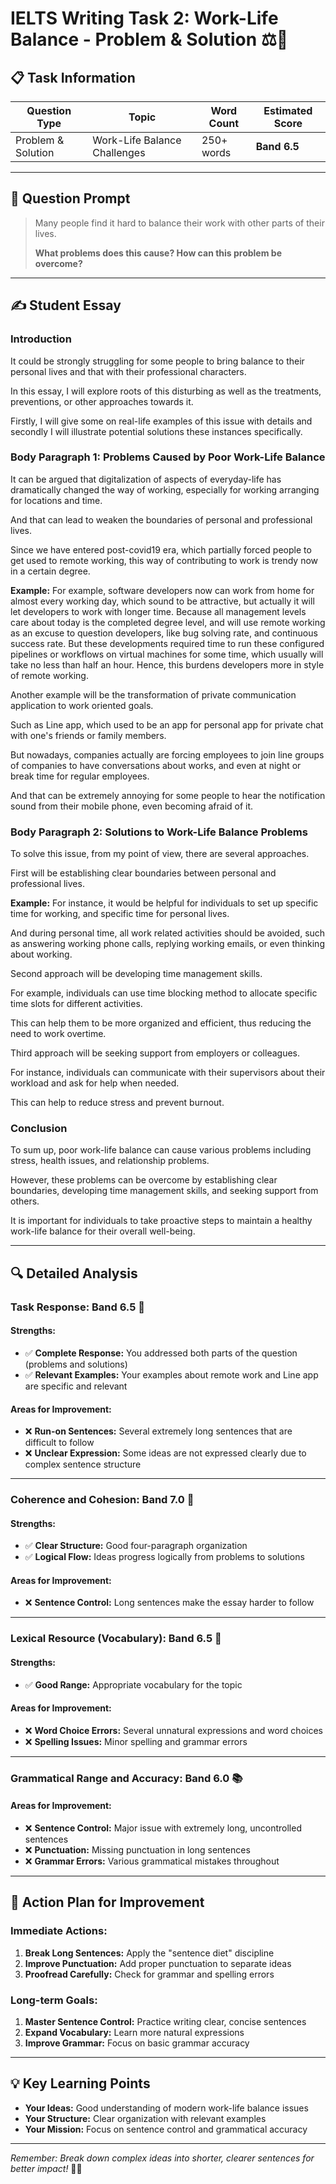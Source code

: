# IELTS Writing Task 2: Work-Life Balance - Problem & Solution ⚖️💼

## 📋 **Task Information**

| **Question Type** | **Topic** | **Word Count** | **Estimated Score** |
|-------------------|-----------|----------------|---------------------|
| Problem & Solution | Work-Life Balance Challenges | 250+ words | **Band 6.5** |

---

## 🎯 **Question Prompt**

> Many people find it hard to balance their work with other parts of their lives. 
> 
> **What problems does this cause? How can this problem be overcome?**

---

## ✍️ **Student Essay**

### **Introduction**
It could be strongly struggling for some people to bring balance to their personal lives and that with their professional characters.

In this essay, I will explore roots of this disturbing as well as the treatments, preventions, or other approaches towards it.

Firstly, I will give some on real-life examples of this issue with details and secondly I will illustrate potential solutions these instances specifically.

### **Body Paragraph 1: Problems Caused by Poor Work-Life Balance**
It can be argued that digitalization of aspects of everyday-life has dramatically changed the way of working, especially for working arranging for locations and time.

And that can lead to weaken the boundaries of personal and professional lives.

Since we have entered post-covid19 era, which partially forced people to get used to remote working, this way of contributing to work is trendy now in a certain degree.

**Example:** For example, software developers now can work from home for almost every working day, which sound to be attractive, but actually it will let developers to work with longer time. Because all management levels care about today is the completed degree level, and will use remote working as an excuse to question developers, like bug solving rate, and continuous success rate. But these developments required time to run these configured pipelines or workflows on virtual machines for some time, which usually will take no less than half an hour. Hence, this burdens developers more in style of remote working.

Another example will be the transformation of private communication application to work oriented goals.

Such as Line app, which used to be an app for personal app for private chat with one's friends or family members.

But nowadays, companies actually are forcing employees to join line groups of companies to have conversations about works, and even at night or break time for regular employees.

And that can be extremely annoying for some people to hear the notification sound from their mobile phone, even becoming afraid of it.

### **Body Paragraph 2: Solutions to Work-Life Balance Problems**
To solve this issue, from my point of view, there are several approaches.

First will be establishing clear boundaries between personal and professional lives.

**Example:** For instance, it would be helpful for individuals to set up specific time for working, and specific time for personal lives.

And during personal time, all work related activities should be avoided, such as answering working phone calls, replying working emails, or even thinking about working.

Second approach will be developing time management skills.

For example, individuals can use time blocking method to allocate specific time slots for different activities.

This can help them to be more organized and efficient, thus reducing the need to work overtime.

Third approach will be seeking support from employers or colleagues.

For instance, individuals can communicate with their supervisors about their workload and ask for help when needed.

This can help to reduce stress and prevent burnout.

### **Conclusion**
To sum up, poor work-life balance can cause various problems including stress, health issues, and relationship problems.

However, these problems can be overcome by establishing clear boundaries, developing time management skills, and seeking support from others.

It is important for individuals to take proactive steps to maintain a healthy work-life balance for their overall well-being.

---

## 🔍 **Detailed Analysis**

### **Task Response: Band 6.5** 🎯

#### **Strengths:**
- ✅ **Complete Response:** You addressed both parts of the question (problems and solutions)
- ✅ **Relevant Examples:** Your examples about remote work and Line app are specific and relevant

#### **Areas for Improvement:**
- ❌ **Run-on Sentences:** Several extremely long sentences that are difficult to follow
- ❌ **Unclear Expression:** Some ideas are not expressed clearly due to complex sentence structure

---

### **Coherence and Cohesion: Band 7.0** 🔗

#### **Strengths:**
- ✅ **Clear Structure:** Good four-paragraph organization
- ✅ **Logical Flow:** Ideas progress logically from problems to solutions

#### **Areas for Improvement:**
- ❌ **Sentence Control:** Long sentences make the essay harder to follow

---

### **Lexical Resource (Vocabulary): Band 6.5** 💬

#### **Strengths:**
- ✅ **Good Range:** Appropriate vocabulary for the topic

#### **Areas for Improvement:**
- ❌ **Word Choice Errors:** Several unnatural expressions and word choices
- ❌ **Spelling Issues:** Minor spelling and grammar errors

---

### **Grammatical Range and Accuracy: Band 6.0** 📚

#### **Areas for Improvement:**
- ❌ **Sentence Control:** Major issue with extremely long, uncontrolled sentences
- ❌ **Punctuation:** Missing punctuation in long sentences
- ❌ **Grammar Errors:** Various grammatical mistakes throughout

---

## 🚀 **Action Plan for Improvement**

### **Immediate Actions:**
1. **Break Long Sentences:** Apply the "sentence diet" discipline
2. **Improve Punctuation:** Add proper punctuation to separate ideas
3. **Proofread Carefully:** Check for grammar and spelling errors

### **Long-term Goals:**
1. **Master Sentence Control:** Practice writing clear, concise sentences
2. **Expand Vocabulary:** Learn more natural expressions
3. **Improve Grammar:** Focus on basic grammar accuracy

---

## 💡 **Key Learning Points**

- **Your Ideas:** Good understanding of modern work-life balance issues
- **Your Structure:** Clear organization with relevant examples
- **Your Mission:** Focus on sentence control and grammatical accuracy

---

*Remember: Break down complex ideas into shorter, clearer sentences for better impact!* 🚀✨